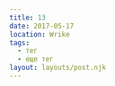 ```yaml
---
title: 13
date: 2017-05-17
location: Wrike
tags:
  - тег
  - еще тег
layout: layouts/post.njk
---
```

